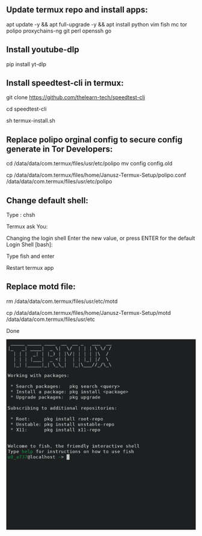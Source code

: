 ## Update termux repo and install apps:

apt update -y && apt full-upgrade -y && apt install python vim fish mc tor polipo proxychains-ng git perl openssh go

## Install youtube-dlp

pip install yt-dlp

## Install speedtest-cli in termux:

git clone https://github.com/thelearn-tech/speedtest-cli

cd speedtest-cli

sh termux-install.sh

## Replace polipo  orginal config to secure config generate in Tor Developers:


cd /data/data/com.termux/files/usr/etc/polipo
mv config config.old 

cp /data/data/com.termux/files/home/Janusz-Termux-Setup/polipo.conf /data/data/com.termux/files/usr/etc/polipo 
	
	
## Change default shell:

Type : chsh

Termux ask You:

Changing the login shell
Enter the new value, or press ENTER for the default
        Login Shell [bash]:

Type fish and enter

Restart termux app 

## Replace motd file:
  rm /data/data/com.termux/files/usr/etc/motd    
  
  cp /data/data/com.termux/files/home/Janusz-Termux-Setup/motd /data/data/com.termux/files/usr/etc

Done

![screenshot](https://github.com/JanuszSpiewa/Janusz-Termux-Setup/blob/main/screenshot.jpg)
